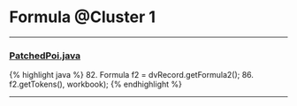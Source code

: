 # Formula @Cluster 1

***

### [PatchedPoi.java](https://searchcode.com/codesearch/view/72854649/)
{% highlight java %}
82. Formula f2 = dvRecord.getFormula2();
86.     f2.getTokens(), workbook);
{% endhighlight %}

***

